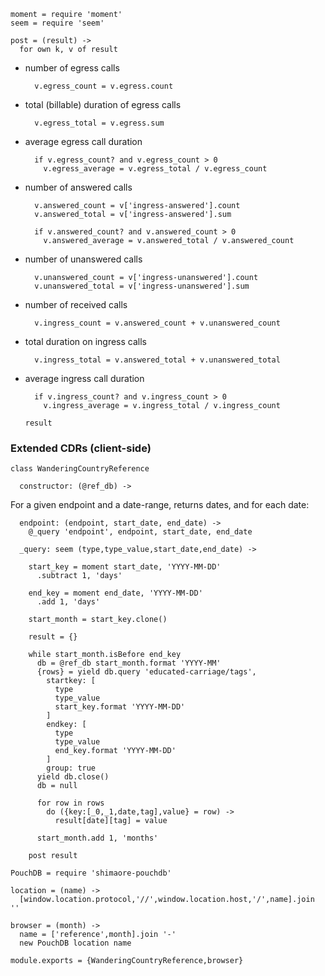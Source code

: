     moment = require 'moment'
    seem = require 'seem'

    post = (result) ->
      for own k, v of result

- number of egress calls

        v.egress_count = v.egress.count

- total (billable) duration of egress calls

        v.egress_total = v.egress.sum

- average egress call duration

        if v.egress_count? and v.egress_count > 0
          v.egress_average = v.egress_total / v.egress_count

- number of answered calls

        v.answered_count = v['ingress-answered'].count
        v.answered_total = v['ingress-answered'].sum

        if v.answered_count? and v.answered_count > 0
          v.answered_average = v.answered_total / v.answered_count

- number of unanswered calls

        v.unanswered_count = v['ingress-unanswered'].count
        v.unanswered_total = v['ingress-unanswered'].sum

- number of received calls

        v.ingress_count = v.answered_count + v.unanswered_count

- total duration on ingress calls

        v.ingress_total = v.answered_total + v.unanswered_total

- average ingress call duration

        if v.ingress_count? and v.ingress_count > 0
          v.ingress_average = v.ingress_total / v.ingress_count

      result

### Extended CDRs (client-side)

    class WanderingCountryReference

      constructor: (@ref_db) ->

For a given endpoint and a date-range, returns dates, and for each date:

      endpoint: (endpoint, start_date, end_date) ->
        @_query 'endpoint', endpoint, start_date, end_date

      _query: seem (type,type_value,start_date,end_date) ->

        start_key = moment start_date, 'YYYY-MM-DD'
          .subtract 1, 'days'

        end_key = moment end_date, 'YYYY-MM-DD'
          .add 1, 'days'

        start_month = start_key.clone()

        result = {}

        while start_month.isBefore end_key
          db = @ref_db start_month.format 'YYYY-MM'
          {rows} = yield db.query 'educated-carriage/tags',
            startkey: [
              type
              type_value
              start_key.format 'YYYY-MM-DD'
            ]
            endkey: [
              type
              type_value
              end_key.format 'YYYY-MM-DD'
            ]
            group: true
          yield db.close()
          db = null

          for row in rows
            do ({key:[_0,_1,date,tag],value} = row) ->
              result[date][tag] = value

          start_month.add 1, 'months'

        post result

    PouchDB = require 'shimaore-pouchdb'

    location = (name) ->
      [window.location.protocol,'//',window.location.host,'/',name].join ''

    browser = (month) ->
      name = ['reference',month].join '-'
      new PouchDB location name

    module.exports = {WanderingCountryReference,browser}
